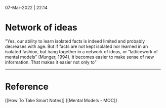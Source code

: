 07-Mar-2022 | 22:14


# Network of ideas

"Yes, our ability to learn isolated facts is indeed limited and probably decreases with age. But if facts are not kept isolated nor learned in an isolated fashion, but hang together in a network of ideas, or “latticework of mental models” (Munger, 1994), it becomes easier to make sense of new information. That makes it easier not only to"

---

# Reference
[[How To Take Smart Notes]]
[[Mental Models  - MOC]]